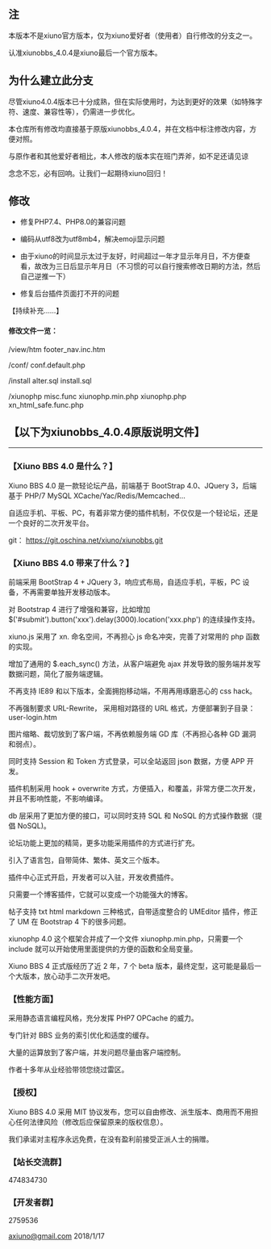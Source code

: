 ## 注
本版本不是xiuno官方版本，仅为xiuno爱好者（使用者）自行修改的分支之一。

认准xiunobbs_4.0.4是xiuno最后一个官方版本。

## 为什么建立此分支
尽管xiuno4.0.4版本已十分成熟，但在实际使用时，为达到更好的效果（如特殊字符、速度、兼容性等），仍需进一步优化。

本仓库所有修改均直接基于原版xiunobbs_4.0.4，并在文档中标注修改内容，方便对照。

与原作者和其他爱好者相比，本人修改的版本实在班门弄斧，如不足还请见谅

念念不忘，必有回响。让我们一起期待xiuno回归！

## 修改
* 修复PHP7.4、PHP8.0的兼容问题

* 编码从utf8改为utf8mb4，解决emoji显示问题

* 由于xiuno的时间显示太过于友好，时间超过一年才显示年月日，不方便查看，故改为三日后显示年月日（不习惯的可以自行搜索修改日期的方法，然后自己逆推一下）

* 修复后台插件页面打不开的问题

【持续补充……】

#### 修改文件一览：

/view/htm   footer_nav.inc.htm

/conf/   conf.default.php

/install   alter.sql   install.sql

/xiunophp   misc.func   xiunophp.min.php   xiunophp.php   xn_html_safe.func.php

## 【以下为xiunobbs_4.0.4原版说明文件】

***

### 【Xiuno BBS 4.0 是什么？】
Xiuno BBS 4.0 是一款轻论坛产品，前端基于 BootStrap 4.0、JQuery 3，后端基于 PHP/7 MySQL XCache/Yac/Redis/Memcached...

自适应手机、平板、PC，有着非常方便的插件机制，不仅仅是一个轻论坛，还是一个良好的二次开发平台。

git： https://git.oschina.net/xiuno/xiunobbs.git

### 【Xiuno BBS 4.0 带来了什么？】
前端采用 BootStrap 4 + JQuery 3，响应式布局，自适应手机，平板，PC 设备，不再需要单独开发移动版本。

对 Bootstrap 4 进行了增强和兼容，比如增加 $('#submit').button('xxx').delay(3000).location('xxx.php') 的连续操作支持。

xiuno.js 采用了 xn. 命名空间，不再担心 js 命名冲突，完善了对常用的 php 函数的实现。

增加了通用的 $.each_sync() 方法，从客户端避免 ajax 并发导致的服务端并发写数据问题，简化了服务端逻辑。

不再支持 IE89 和以下版本，全面拥抱移动端，不用再用琢磨恶心的 css hack。

不再强制要求 URL-Rewrite， 采用相对路径的 URL 格式，方便部署到子目录：user-login.htm

图片缩略、裁切放到了客户端，不再依赖服务端 GD 库（不再担心各种 GD 漏洞和弱点）。

同时支持 Session 和 Token 方式登录，可以全站返回 json 数据，方便 APP 开发。

插件机制采用 hook + overwrite 方式，方便插入，和覆盖，非常方便二次开发，并且不影响性能，不影响编译。

db 层采用了更加方便的接口，可以同时支持 SQL 和 NoSQL 的方式操作数据（提倡 NoSQL)。

论坛功能上更加的精简，更多功能采用插件的方式进行扩充。

引入了语言包，自带简体、繁体、英文三个版本。

插件中心正式开启，开发者可以入驻，开发收费插件。

只需要一个博客插件，它就可以变成一个功能强大的博客。

帖子支持 txt html markdown 三种格式，自带适度整合的 UMEditor 插件，修正了 UM 在 Bootstrap 4 下的很多问题。

xiunophp 4.0 这个框架合并成了一个文件 xiunophp.min.php，只需要一个 include 就可以开始使用里面提供的方便的函数和全局变量。

Xiuno BBS 4 正式版经历了近 2 年，7 个 beta 版本，最终定型，这可能是最后一个大版本，放心动手二次开发吧。


### 【性能方面】
采用静态语言编程风格，充分发挥 PHP7 OPCache 的威力。

专门针对 BBS 业务的索引优化和适度的缓存。

大量的运算放到了客户端，并发问题尽量由客户端控制。

作者十多年从业经验带领您绕过雷区。

### 【授权】
Xiuno BBS 4.0 采用 MIT 协议发布，您可以自由修改、派生版本、商用而不用担心任何法律风险（修改后应保留原来的版权信息）。

我们承诺对主程序永远免费，在没有盈利前接受正派人士的捐赠。

### 【站长交流群】
474834730

### 【开发者群】
2759536

axiuno@gmail.com
2018/1/17
